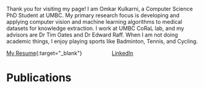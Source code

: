 Thank you for visiting my page!
I am Omkar Kulkarni, a Computer Science PhD Student at UMBC. My primary research focus is developing and applying computer vision and machine learning algorithms to medical datasets for knowledge extraction. I work at UMBC CoRaL lab, and my advisors are Dr Tim Oates and Dr Edward Raff. When I am not doing academic things, I enjoy playing sports like Badminton, Tennis, and Cycling.

[My Resume](Resume_Omkar.pdf){:target="_blank"}   &emsp;&emsp;&emsp;&emsp;&emsp;     [LinkedIn](https://www.linkedin.com/in/omkar-kul/)

<h1>Publications</h1>

